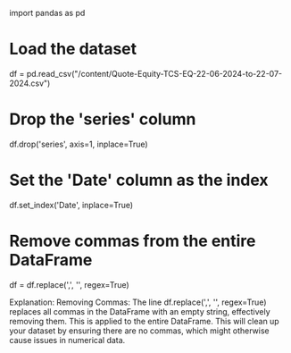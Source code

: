 import pandas as pd

# Load the dataset
df = pd.read_csv("/content/Quote-Equity-TCS-EQ-22-06-2024-to-22-07-2024.csv")

# Drop the 'series' column
df.drop('series', axis=1, inplace=True)

# Set the 'Date' column as the index
df.set_index('Date', inplace=True)

# Remove commas from the entire DataFrame
df = df.replace(',', '', regex=True)


Explanation:
Removing Commas: The line df.replace(',', '', regex=True) replaces all commas in the DataFrame with an empty string, effectively removing them. This is applied to the entire DataFrame.
This will clean up your dataset by ensuring there are no commas, which might otherwise cause issues in numerical data.
